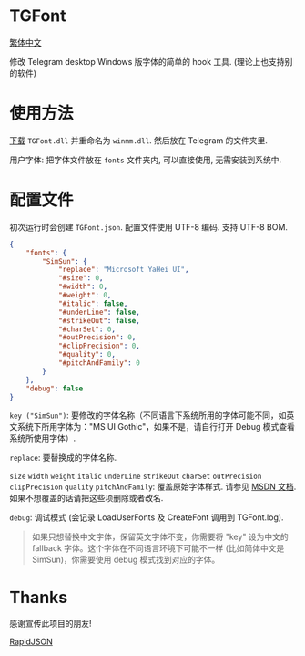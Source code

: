# TGFont
[繁体中文](README.zh_TW.md)

修改 Telegram desktop Windows 版字体的简单的 hook 工具. (理论上也支持别的软件)

# 使用方法
[下载](https://github.com/ysc3839/TGFont/releases) `TGFont.dll` 并重命名为 `winmm.dll`. 然后放在 Telegram 的文件夹里.

用户字体: 把字体文件放在 `fonts` 文件夹内, 可以直接使用, 无需安装到系统中.

# 配置文件
初次运行时会创建 `TGFont.json`. 配置文件使用 UTF-8 编码. 支持 UTF-8 BOM.
```json
{
    "fonts": {
        "SimSun": {
            "replace": "Microsoft YaHei UI",
            "#size": 0,
            "#width": 0,
            "#weight": 0,
            "#italic": false,
            "#underLine": false,
            "#strikeOut": false,
            "#charSet": 0,
            "#outPrecision": 0,
            "#clipPrecision": 0,
            "#quality": 0,
            "#pitchAndFamily": 0
        }
    },
    "debug": false
}
```
`key ("SimSun")`: 要修改的字体名称（不同语言下系统所用的字体可能不同，如英文系统下所用字体为："MS UI Gothic"，如果不是，请自行打开 Debug 模式查看系统所使用字体）.

`replace`: 要替换成的字体名称.

`size` `width` `weight` `italic` `underLine` `strikeOut` `charSet` `outPrecision` `clipPrecision` `quality` `pitchAndFamily`: 覆盖原始字体样式. 请参见 [MSDN 文档](https://msdn.microsoft.com/en-us/library/dd145037). 如果不想覆盖的话请把这些项删除或者改名.

`debug`: 调试模式 (会记录 LoadUserFonts 及 CreateFont 调用到 TGFont.log).

> 如果只想替换中文字体，保留英文字体不变，你需要将 "key" 设为中文的 fallback 字体。这个字体在不同语言环境下可能不一样 (比如简体中文是 SimSun)，你需要使用 debug 模式找到对应的字体。

# Thanks
感谢宣传此项目的朋友!

[RapidJSON](http://rapidjson.org/)

